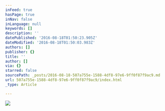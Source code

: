 ```yaml
---
inFeed: true
hasPage: true
inNav: false
inLanguage: null
keywords: []
description: ''
datePublished: '2016-08-18T01:50:23.905Z'
dateModified: '2016-08-18T01:50:03.983Z'
authors: []
publisher: {}
title: ''
author: []
via: {}
starred: false
sourcePath: _posts/2016-08-18-507a755e-1588-4df8-97e6-9ff0f87f9ac9.md
url: 507a755e-1588-4df8-97e6-9ff0f87f9ac9/index.html
_type: Article

---
```

![](https://the-grid-user-content.s3-us-west-2.amazonaws.com/bd70ddc2-05c0-40c9-85e0-f39ce637beb3.png)